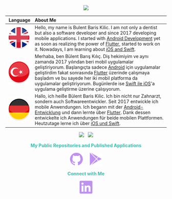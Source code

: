 <p align="center"><img src="https://github-readme-streak-stats.herokuapp.com?user=BBarisKilic&theme=tokyonight" height = 170></p>


| **Language** | **About Me** |
| -------------: | :------------- |
| <img src='images/en.png' alt='linkedin' width='96'>  | Hello, my name is Bulent Baris Kilic. I am not only a dentist but also a software developer and since 2017 developing mobile applications. I started with [Android Development](https://developer.android.com/) yet as soon as realizing the power of [Flutter](https://flutter.dev/), started to work on it. Nowadays, I am learning about [iOS and Swift](https://developer.apple.com/swift/). |
| <img src='images/tr.png' alt='linkedin' width='96'>  | Merhaba, ben Bülent Barış Kılıç. Diş hekimiyim ve aynı zamanda 2017 yılından beri mobil uygulamalar geliştiriyorum. Başlangıçta sadece [Android](https://developer.android.com/) için uygulamalar geliştirdim fakat sonrasında [Flutter](https://flutter.dev/) üzerinde çalışmaya başladım ve bu sayede her iki mobil platforma da uygulamalar geliştiriyorum. Bugünlerde ise [Swift ile iOS](https://developer.apple.com/swift/)'a uygulama geliştirme üzerine çalışıyorum. |
| <img src='images/de.png' alt='linkedin' width='96'>  | Hallo, ich heiße Bülent Baris Kilic. Ich bin nicht nur Zahnarzt, sondern auch Softwareentwickler. Seit 2017 entwickle ich mobile Anwendungen. Ich begann mit der [Android-Entwicklung](https://developer.android.com/) und dann lernte über [Flutter](https://flutter.dev/). Dank dessen entwickelte ich Anwendungen für beide mobilen Plattformen. Heutzutage lerne ich über [iOS und Swift](https://developer.apple.com/swift/). |


<p align="center"><img src="https://github-readme-stats.vercel.app/api?username=BBarisKilic&theme=tokyonight&show_icons=true&count_private=true&disable_animations" height = 170> &nbsp; <img src="https://github-readme-stats.vercel.app/api/top-langs/?username=BBarisKilic&theme=tokyonight&layout=compact&langs_count=8&hide=C,CMake,Makefile" height = 170></p>


**<p align="center" style='color:#38BDAE'>My Public Repositories and Published Applications</p>**

[<p align="center" > <img src='images/github.svg' alt='github' height='40'>](https://github.com/BBarisKilic) &nbsp; &nbsp; [<img src='images/gplay.svg' height='40'>](https://play.google.com/store/apps/dev?id=6196030909266635434)</p>

**<p align="center" style='color:#38BDAE'>Connect with Me</p>**

 [<p align="center"><img src='images/linkedin.svg' alt='linkedin' height='40'></p>](https://www.linkedin.com/in/bbariskilic/)